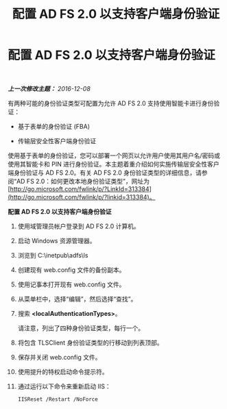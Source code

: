 ﻿---
title: 配置 AD FS 2.0 以支持客户端身份验证
TOCTitle: 配置 AD FS 2.0 以支持客户端身份验证
ms:assetid: 4d93d400-ccaa-4da8-a71b-d05d7ba79d93
ms:mtpsurl: https://technet.microsoft.com/zh-cn/library/Dn308565(v=OCS.15)
ms:contentKeyID: 56271144
ms.date: 12/10/2016
mtps_version: v=OCS.15
ms.translationtype: HT
---

# 配置 AD FS 2.0 以支持客户端身份验证

 

_**上一次修改主题：** 2016-12-08_

有两种可能的身份验证类型可配置为允许 AD FS 2.0 支持使用智能卡进行身份验证：

  - 基于表单的身份验证 (FBA)

  - 传输层安全性客户端身份验证

使用基于表单的身份验证，您可以部署一个网页以允许用户使用其用户名/密码或使用其智能卡和 PIN 进行身份验证。本主题着重介绍如何实施传输层安全性客户端身份验证与 AD FS 2.0。有关 AD FS 2.0 身份验证类型的详细信息，请参阅“AD FS 2.0：如何更改本地身份验证类型”，网址为 [http://go.microsoft.com/fwlink/p/?LinkId=313384](http://go.microsoft.com/fwlink/p/?linkid=313384)。


**配置 AD FS 2.0 以支持客户端身份验证**

1.  使用域管理员帐户登录到 AD FS 2.0 计算机。

2.  启动 Windows 资源管理器。

3.  浏览到 C:\\inetpub\\adfs\\ls

4.  创建现有 web.config 文件的备份副本。

5.  使用记事本打开现有 web.config 文件。

6.  从菜单栏中，选择“编辑”，然后选择“查找”。

7.  搜索 **\<localAuthenticationTypes\>**。
    
    请注意，列出了四种身份验证类型，每行一个。

8.  将包含 TLSClient 身份验证类型的行移动到列表顶部。

9.  保存并关闭 web.config 文件。

10. 使用提升的特权启动命令提示符。

11. 通过运行以下命令来重新启动 IIS：
    
        IISReset /Restart /NoForce

